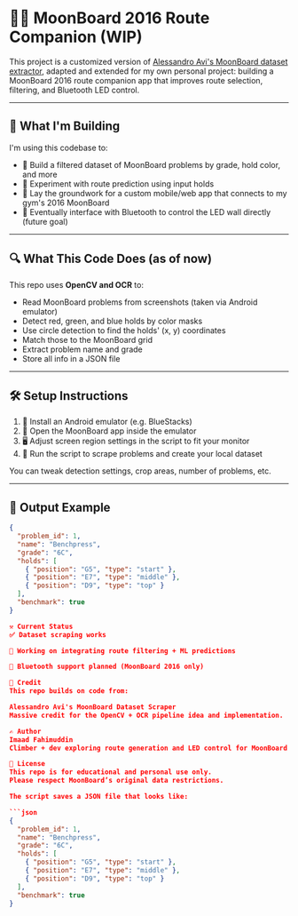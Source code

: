 # 🧗‍♂️ MoonBoard 2016 Route Companion (WIP)

This project is a customized version of [Alessandro Avi's MoonBoard dataset extractor](https://github.com/AlessandroAvi/Moonboard_Dataset), adapted and extended for my own personal project: building a MoonBoard 2016 route companion app that improves route selection, filtering, and Bluetooth LED control.

---

## 🚀 What I'm Building

I'm using this codebase to:
- 🧠 Build a filtered dataset of MoonBoard problems by grade, hold color, and more
- 🤖 Experiment with route prediction using input holds
- 📱 Lay the groundwork for a custom mobile/web app that connects to my gym's 2016 MoonBoard
- 🔗 Eventually interface with Bluetooth to control the LED wall directly (future goal)

---

## 🔍 What This Code Does (as of now)

This repo uses **OpenCV and OCR** to:
- Read MoonBoard problems from screenshots (taken via Android emulator)
- Detect red, green, and blue holds by color masks
- Use circle detection to find the holds' (x, y) coordinates
- Match those to the MoonBoard grid
- Extract problem name and grade
- Store all info in a JSON file

---

## 🛠️ Setup Instructions

1. 📲 Install an Android emulator (e.g. BlueStacks)
2. 🧱 Open the MoonBoard app inside the emulator
3. 🖥️ Adjust screen region settings in the script to fit your monitor
4. 🎯 Run the script to scrape problems and create your local dataset

You can tweak detection settings, crop areas, number of problems, etc.

---

## 📁 Output Example

```json
{
  "problem_id": 1,
  "name": "Benchpress",
  "grade": "6C",
  "holds": [
    { "position": "G5", "type": "start" },
    { "position": "E7", "type": "middle" },
    { "position": "D9", "type": "top" }
  ],
  "benchmark": true
}

⚒️ Current Status
✅ Dataset scraping works

🔄 Working on integrating route filtering + ML predictions

📡 Bluetooth support planned (MoonBoard 2016 only)

🙏 Credit
This repo builds on code from:

Alessandro Avi's MoonBoard Dataset Scraper
Massive credit for the OpenCV + OCR pipeline idea and implementation.

✍️ Author
Imaad Fahimuddin
Climber + dev exploring route generation and LED control for MoonBoard 2016 setups.

📝 License
This repo is for educational and personal use only.
Please respect MoonBoard’s original data restrictions.

The script saves a JSON file that looks like:

```json
{
  "problem_id": 1,
  "name": "Benchpress",
  "grade": "6C",
  "holds": [
    { "position": "G5", "type": "start" },
    { "position": "E7", "type": "middle" },
    { "position": "D9", "type": "top" }
  ],
  "benchmark": true
}

